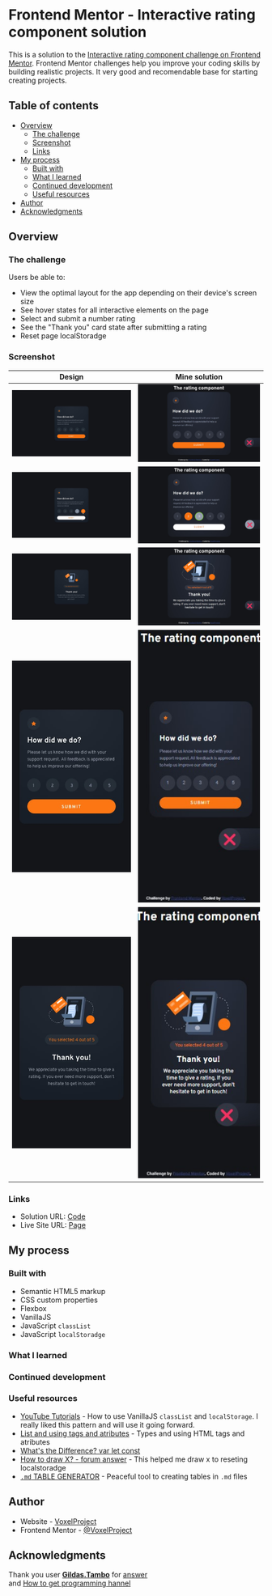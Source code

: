 # Frontend Mentor - Interactive rating component solution

This is a solution to the [Interactive rating component challenge on Frontend Mentor](https://www.frontendmentor.io/challenges/interactive-rating-component-koxpeBUmI). Frontend Mentor challenges help you improve your coding skills by building realistic projects. It very good and recomendable base for starting creating projects.

## Table of contents

- [Overview](#overview)
  - [The challenge](#the-challenge)
  - [Screenshot](#screenshot)
  - [Links](#links)
- [My process](#my-process)
  - [Built with](#built-with)
  - [What I learned](#what-i-learned)
  - [Continued development](#continued-development)
  - [Useful resources](#useful-resources)
- [Author](#author)
- [Acknowledgments](#acknowledgments)

## Overview

### The challenge

Users be able to:

- View the optimal layout for the app depending on their device's screen size
- See hover states for all interactive elements on the page
- Select and submit a number rating
- See the "Thank you" card state after submitting a rating
- Reset page localStoradge

### Screenshot

| **Design**                                | **Mine solution**                       |
| ----------------------------------------- | --------------------------------------- |
| ![](./design/desktop-design.jpg)          | ![](./screenshot/screenshot.jpg)        |
| ![](./design/active-states.jpg)           | ![](./screenshot/screenshot2.jpg)       |
| ![](./design/desktop-thank-you-state.jpg) | ![](./screenshot/screenshot3.jpg)       |
| ![](./design/mobile-design.jpg)           | ![](./screenshot/media-screenshot.jpg)  |
| ![](./design/mobile-thank-you-state.jpg)  | ![](./screenshot/media-screenshot2.jpg) |

### Links

- Solution URL: [Code](https://github.com/VoxelProject/WebCoding/tree/main/html/projekty/interactive-rating-component-main)
- Live Site URL: [Page](https://voxelproject.github.io/WebCoding/html/projekty/interactive-rating-component-main/)

## My process

### Built with

- Semantic HTML5 markup
- CSS custom properties
- Flexbox
- VanillaJS
- JavaScript `classList`
- JavaScript `localStoradge`

### What I learned

<!-- Use this section to recap over some of your major learnings while working through this project. Writing these out and providing code samples of areas you want to highlight is a great way to reinforce your own knowledge.

To see how you can add code snippets, see below:

```html
<h1>Some HTML code I'm proud of</h1>
```

```css
.proud-of-this-css {
  color: papayawhip;
}
```

```js
const proudOfThisFunc = () => {
  console.log("🎉");
};
```

If you want more help with writing markdown, we'd recommend checking out [The Markdown Guide](https://www.markdownguide.org/) to learn more.

**Note: Delete this note and the content within this section and replace with your own learnings.** -->

### Continued development

<!-- Use this section to outline areas that you want to continue focusing on in future projects. These could be concepts you're still not completely comfortable with or techniques you found useful that you want to refine and perfect.

**Note: Delete this note and the content within this section and replace with your own plans for continued development.** -->

### Useful resources

- [YouTube Tutorials](https://www.youtube.com/c/Jakzacząćprogramować) - How to use VanillaJS `classList` and `localStorage`. I really liked this pattern and will use it going forward.
- [List and using tags and atributes](https://www.w3schools.com/html) - Types and using HTML tags and atributes
- [What's the Difference? var let const](https://www.freecodecamp.org/news/var-let-and-const-whats-the-difference/)
- [How to draw X? - forum answer](https://stackoverflow.com/questions/18920542/draw-an-x-in-css#answer-18921065) - This helped me draw x to reseting localstoradge
- [`.md` TABLE GENERATOR](https://www.tablesgenerator.com/markdown_tables) - Peaceful tool to creating tables in `.md` files

## Author

- Website - [VoxelProject](https://github.com/VoxelProject)
- Frontend Mentor - [@VoxelProject](https://www.frontendmentor.io/profile/VoxelProject)

## Acknowledgments

Thank you user [**Gildas.Tambo**](https://stackoverflow.com/users/2065597/gildas-tambo) for [answer](https://stackoverflow.com/questions/18920542/draw-an-x-in-css#answer-18921065)<br/>
and [How to get programming hannel](https://www.youtube.com/c/Jakzacząćprogramować)
